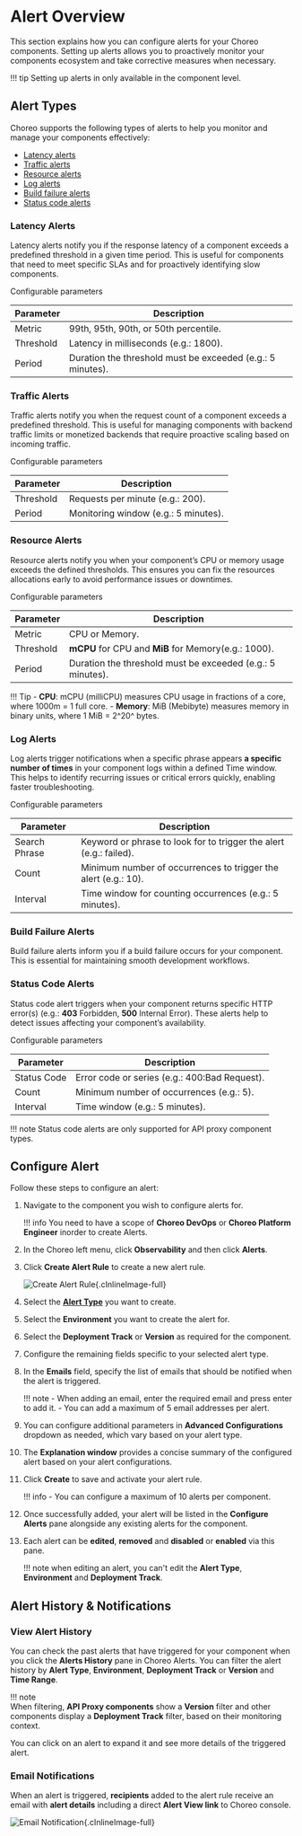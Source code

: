 # Alert Overview

This section explains how you can configure alerts for your Choreo components. Setting up alerts allows you to proactively monitor your components ecosystem and take corrective measures when necessary.

!!! tip
    Setting up alerts in only available in the component level.

## Alert Types

Choreo supports the following types of alerts to help you monitor and manage your components effectively:

- [Latency alerts](#latency-alerts)
- [Traffic alerts](#traffic-alerts)
- [Resource alerts](#resource-alerts)
- [Log alerts](#log-alerts)
- [Build failure alerts](#build-failure-alerts)
- [Status code alerts](#status-code-alerts)

### Latency Alerts

Latency alerts notify you if the response latency of a component exceeds a predefined threshold in a given time period. This is useful for components that need to meet specific SLAs and for proactively identifying slow components.

Configurable parameters

| **Parameter** | **Description**                                                                 |
|---------------|---------------------------------------------------------------------------------|
| Metric        | 99th, 95th, 90th, or 50th percentile.                                           |
| Threshold     | Latency in milliseconds (e.g.: 1800).                                           |
| Period        | Duration the threshold must be exceeded (e.g.: 5 minutes).                      |

### Traffic Alerts

Traffic alerts notify you when the request count of a component exceeds a predefined threshold. This is useful for managing components with backend traffic limits or monetized backends that require proactive scaling based on incoming traffic.

Configurable parameters

| **Parameter** | **Description**                                                                 |
|---------------|---------------------------------------------------------------------------------|
| Threshold     | Requests per minute (e.g.: 200).                                                |
| Period        | Monitoring window (e.g.: 5 minutes).                                            |

### Resource Alerts

Resource alerts notify you when your component’s CPU or memory usage exceeds the defined thresholds. This ensures you can fix the resources allocations early to avoid performance issues or downtimes.

Configurable parameters

| **Parameter** | **Description**                                                                 |
|---------------|---------------------------------------------------------------------------------|
| Metric        | CPU or Memory.                                                                  |
| Threshold     | **mCPU** for CPU and **MiB** for Memory(e.g.: 1000).                            |
| Period        | Duration the threshold must be exceeded (e.g.: 5 minutes).                      |

!!! Tip
    - **CPU**: mCPU (milliCPU) measures CPU usage in fractions of a core, where 1000m = 1 full core.
    - **Memory**: MiB (Mebibyte) measures memory in binary units, where 1 MiB = 2^20^ bytes.

### Log Alerts

Log alerts trigger notifications when a specific phrase appears **a specific number of times** in your component logs within a defined Time window. This helps to identify recurring issues or critical errors quickly, enabling faster troubleshooting.

Configurable parameters

| **Parameter** | **Description**                                                                 |
|---------------|---------------------------------------------------------------------------------|
| Search Phrase | Keyword or phrase to look for to trigger the alert (e.g.: failed).                                               |
| Count         | Minimum number of occurrences to trigger the alert (e.g.: 10).                  |
| Interval      | Time window for counting occurrences (e.g.: 5 minutes).                         |

### Build Failure Alerts

Build failure alerts inform you if a build failure occurs for your component. This is essential for maintaining smooth development workflows.

### Status Code Alerts

Status code alert triggers when your component returns specific HTTP error(s) (e.g.: **403** Forbidden, **500** Internal Error). These alerts help to detect issues affecting your component’s availability.

Configurable parameters

| **Parameter** | **Description**                                                                 |
|---------------|---------------------------------------------------------------------------------|
| Status Code   | Error code or series (e.g.: 400:Bad Request).                                   |
| Count         | Minimum number of occurrences (e.g.: 5).                                        |
| Interval      | Time window (e.g.: 5 minutes).                                                  |

!!! note
    Status code alerts are only supported for API proxy component types.

## Configure Alert

Follow these steps to configure an alert:

1. Navigate to the component you wish to configure alerts for.

    !!! info
        You need to have a scope of **Choreo DevOps** or **Choreo Platform Engineer** inorder to create Alerts.  

2. In the Choreo left menu, click **Observability** and then click **Alerts**.
3. Click **Create Alert Rule** to create a new alert rule.

    ![Create Alert Rule](../assets/img/monitoring-and-insights/alerts/alert-creation.png){.cInlineImage-full}

4. Select the **[Alert Type](#alert-types)** you want to create.
5. Select the **Environment** you want to create the alert for.
6. Select the **Deployment Track** or **Version** as required for the component.
7. Configure the remaining fields specific to your selected alert type.
8. In the **Emails** field, specify the list of emails that should be notified when the alert is triggered.

    !!! note
        - When adding an email, enter the required email and press enter to add it.
        - You can add a maximum of 5 email addresses per alert.

9. You can configure additional parameters in **Advanced Configurations** dropdown as needed, which vary based on your alert type.
10. The **Explanation window** provides a concise summary of the configured alert based on your alert configurations.
11. Click **Create** to save and activate your alert rule.

    !!! info
        - You can configure a maximum of 10 alerts per component.

12. Once successfully added, your alert will be listed in the **Configure Alerts** pane alongside any existing alerts for the component.
13. Each alert can be **edited**, **removed** and **disabled** or **enabled** via this pane.

    !!! note
        when editing an alert, you can't edit the **Alert Type**, **Environment** and **Deployment Track**.

## Alert History & Notifications

### View Alert History

You can check the past alerts that have triggered for your component when you click the  **Alerts History** pane in Choreo Alerts. You can filter the alert history by **Alert Type**, **Environment**, **Deployment Track** or **Version** and **Time Range**.

!!! note  
    When filtering, **API Proxy components** show a **Version** filter and other components display a **Deployment Track** filter, based on their monitoring context.  

You can click on an alert to expand it and see more details of the triggered alert.

### Email Notifications

When an alert is triggered, **recipients** added to the alert rule receive an email with **alert details** including a direct **Alert View link** to Choreo console.

![Email Notification](../assets/img/monitoring-and-insights/alerts/email-notification.png){.cInlineImage-full}
